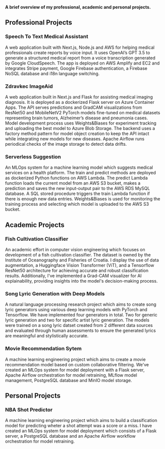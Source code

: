 **A brief overview of my professional, academic and personal projects.**

## Professional Projects

### Speech To Text Medical Assistant

A web application built with Next.js, Node.js and AWS for helping medical professionals create reports by voice input. It uses OpenAI’s GPT 3.5 to generate a structured medical report from a voice transcription generated by Google CloudSpeech. The app is deployed on AWS Amplify and EC2 and integrates Stripe payment, Google Firebase authentication, a Firebase NoSQL database and i18n language switching.

### Zdravkec ImageAid

A web application built in Next.js and Flask for assisting medical imaging diagnosis. It is deployed as a dockerized Flask server on Azure Container Apps. The API serves predictions and GradCAM visualizations from ResNet50 and MobileNetV2 PyTorch models fine-tuned on medical datasets representing brain tumors, Alzheimer’s
disease and pneumonia cases. Model development process uses Weights&Biases for experiment tracking and uploading the best model to Azure Blob Storage. The backend uses a factory method pattern for model object creation to keep the API intact while integrating new models for new diseases. Apache Airflow runs periodical checks of the image storage to detect data drifts.

### Serverless Suggestion

An MLOps system for a machine learning model which suggests medical services on a health platform. The train and predict methods are deployed as dockerized Python functions on AWS Lambda. The predict Lambda function loads the current model from an AWS S3 bucket, makes a prediction and saves the new input-output pair to the AWS RDS MySQL database. A SQL stored procedure triggers the train Lambda function if there is enough new data entries. Weights&Biases is used for monitoring the training process and selecting which model is uploaded to the AWS S3 bucket.

## Academic Projects

### Fish Cultivation Classifier

An academic effort in computer vision engineering which focuses on development of a fish cultivation classifier. The dataset is owned by the Institute of Oceanography and Fisheries of Croatia. I display the use of data augmentation, a Huggingface Vision Transformer (ViT), and a Tensorflow ResNet50 architecture for achieving accurate and robust classification results. Additionally, I've implemented a Grad-CAM visualizer for AI explainability, providing insights into the model's decision-making process.

### Song Lyric Generation with Deep Models

A natural language processing research project which aims to create song lyric generators using various deep learning models with PyTorch and Tensorflow. We have implemented four generators in total. Two for generic lyric generation and two for specific artist lyric generation. The models were trained on a song lyric datset created from 2 different data sources and evaluated through human assessments to ensure the generated lyrics are meaningful and stylistically accurate.

### Movie Recommendation Sytem

A machine learning engineering project which aims to create a movie recommendation model based on custom collaborative filtering. We've created an MLOps system for model deployment with a Flask server, Apache Airflow orchestration for model retraining, MLflow model management, PostgreSQL database and MinIO model storage.

## Personal Projects

### NBA Shot Predictor

A machine learning engineering project which aims to build a classification model for predicting wheter a shot attempt was a score or a miss. I have created an MLOps system for model deployment which consists of a Flask server, a PostgreSQL database and an Apache Airflow workflow orchestration for model retraining.
